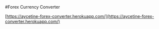 #Forex Currency Converter

[https://aycetine-forex-converter.herokuapp.com/](https://aycetine-forex-converter.herokuapp.com/)
